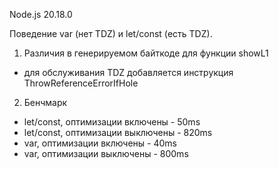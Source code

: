 Node.js 20.18.0

Поведение var (нет TDZ) и let/const (есть TDZ).

1. Различия в генерируемом байткоде для функции showL1
* для обслуживания TDZ добавляется инструкция ThrowReferenceErrorIfHole

2. Бенчмарк
* let/const, оптимизации включены - 50ms
* let/const, оптимизации выключены - 820ms
* var, оптимизации включены - 40ms 
* var, оптимизации выключены - 800ms
